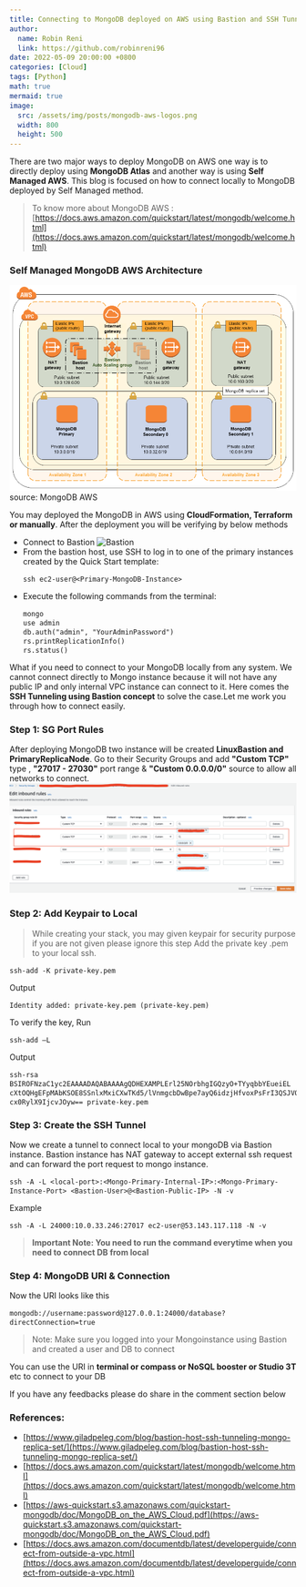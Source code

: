 ```yaml
---
title: Connecting to MongoDB deployed on AWS using Bastion and SSH Tunneling from Local
author:
  name: Robin Reni
  link: https://github.com/robinreni96
date: 2022-05-09 20:00:00 +0800
categories: [Cloud]
tags: [Python]
math: true
mermaid: true
image:
  src: /assets/img/posts/mongodb-aws-logos.png
  width: 800
  height: 500
---
```

There are two major ways to deploy MongoDB on AWS one way is to directly deploy using **MongoDB Atlas** and another way is using **Self Managed AWS**. This blog is focused on how to connect locally to MongoDB deployed by Self Managed method.

> To know more about MongoDB AWS : [https://docs.aws.amazon.com/quickstart/latest/mongodb/welcome.html](https://docs.aws.amazon.com/quickstart/latest/mongodb/welcome.html)

### Self Managed MongoDB AWS Architecture
![MongoDB_AWS](/assets/img/posts/mongodb-architecture-on-aws.png) source: MongoDB AWS

You may deployed the MongoDB in AWS using **CloudFormation, Terraform or manually**. After the deployment you will be verifying by below methods
  * Connect to Bastion
    ![Bastion](https://docs.aws.amazon.com/quickstart/latest/mongodb/images/node-connection.png)
  * From the bastion host, use SSH to log in to one of the primary instances created by the Quick Start template:
    ```shell
    ssh ec2-user@<Primary-MongoDB-Instance>
    ```
  * Execute the following commands from the terminal:
    ```shell
    mongo
    use admin
    db.auth("admin", "YourAdminPassword")
    rs.printReplicationInfo()
    rs.status()
    ```

What if you need to connect to your MongoDB locally from any system. We cannot connect directly to Mongo instance because it will not have any public IP and only internal VPC instance can connect to it. Here comes the **SSH Tunneling using Bastion concept** to solve the case.Let me work you through how to connect easily.

### Step 1: SG Port Rules
After deploying MongoDB two instance will be created **LinuxBastion and PrimaryReplicaNode**. Go to their Security Groups and add **"Custom TCP"** type , **"27017 - 27030"** port range & **"Custom 0.0.0.0/0"** source to allow all networks to connect.
![MongoDB_SG](/assets/img/posts/Mongo-SG.png)

### Step 2: Add Keypair to Local
> While creating your stack, you may given keypair for security purpose if you are not given please ignore this step
Add the private key .pem to your local ssh.

```shell
ssh-add -K private-key.pem
```
Output
```shell
Identity added: private-key.pem (private-key.pem)
```
To verify the key, Run
```shell
ssh-add –L
```
Output
```shell
ssh-rsa BSIROFNzaC1yc2EAAAADAQABAAAAgQDHEXAMPLErl25NOrbhgIGQzyO+TYyqbbYEueiEL
cXtOQHgEFpMAbKSOE8SSnlxMxiCXwTKd5/lVnmgcbDwBpe7ayQ6idzjHfvoxPsFrI3QSJVQgyN
cx0RylX9IjcvJOyw== private-key.pem
```

### Step 3: Create the SSH Tunnel
Now we create a tunnel to connect local to your mongoDB via Bastion instance. Bastion instance has NAT gateway to accept external ssh request and can forward the port request to mongo instance.
```shell
ssh -A -L <local-port>:<Mongo-Primary-Internal-IP>:<Mongo-Primary-Instance-Port> <Bastion-User>@<Bastion-Public-IP> -N -v
```
Example
```shell
ssh -A -L 24000:10.0.33.246:27017 ec2-user@53.143.117.118 -N -v
```
> **Important Note: You need to run the command everytime when you need to connect DB from local**

### Step 4: MongoDB URI & Connection
Now the URI looks like this
```shell
mongodb://username:password@127.0.0.1:24000/database?directConnection=true
```
> Note: Make sure you logged into your Mongoinstance using Bastion and created a user and DB to connect

You can use the URI in **terminal or compass or NoSQL booster or Studio 3T** etc to connect to your DB

If you have any feedbacks please do share in the comment section below


### References:
* [https://www.giladpeleg.com/blog/bastion-host-ssh-tunneling-mongo-replica-set/](https://www.giladpeleg.com/blog/bastion-host-ssh-tunneling-mongo-replica-set/)
* [https://docs.aws.amazon.com/quickstart/latest/mongodb/welcome.html](https://docs.aws.amazon.com/quickstart/latest/mongodb/welcome.html)
* [https://aws-quickstart.s3.amazonaws.com/quickstart-mongodb/doc/MongoDB_on_the_AWS_Cloud.pdf](https://aws-quickstart.s3.amazonaws.com/quickstart-mongodb/doc/MongoDB_on_the_AWS_Cloud.pdf)
* [https://docs.aws.amazon.com/documentdb/latest/developerguide/connect-from-outside-a-vpc.html](https://docs.aws.amazon.com/documentdb/latest/developerguide/connect-from-outside-a-vpc.html)




